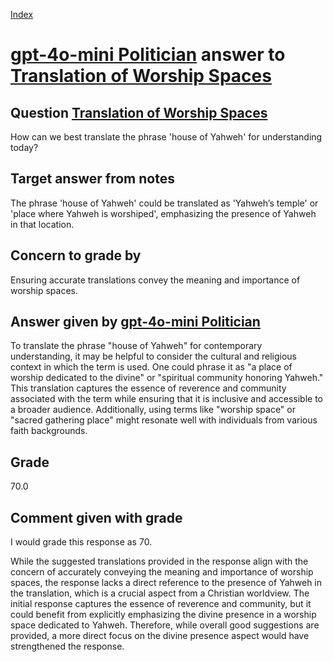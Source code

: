 
[Index](../../index.md)
# [gpt-4o-mini Politician](../../answering_models/gpt-4o-mini_Politician.md) answer to [Translation of Worship Spaces](../../questions/Translation_of_Worship_Spaces.md)

## Question [Translation of Worship Spaces](../../questions/Translation_of_Worship_Spaces.md)
How can we best translate the phrase 'house of Yahweh' for understanding today?

## Target answer from notes
The phrase 'house of Yahweh' could be translated as 'Yahweh’s temple' or 'place where Yahweh is worshiped', emphasizing the presence of Yahweh in that location.

## Concern to grade by
Ensuring accurate translations convey the meaning and importance of worship spaces.

## Answer given by [gpt-4o-mini Politician](../../answering_models/gpt-4o-mini_Politician.md)
To translate the phrase "house of Yahweh" for contemporary understanding, it may be helpful to consider the cultural and religious context in which the term is used. One could phrase it as "a place of worship dedicated to the divine" or "spiritual community honoring Yahweh." This translation captures the essence of reverence and community associated with the term while ensuring that it is inclusive and accessible to a broader audience. Additionally, using terms like "worship space" or "sacred gathering place" might resonate well with individuals from various faith backgrounds.

## Grade
70.0

## Comment given with grade
I would grade this response as 70.

While the suggested translations provided in the response align with the concern of accurately conveying the meaning and importance of worship spaces, the response lacks a direct reference to the presence of Yahweh in the translation, which is a crucial aspect from a Christian worldview. The initial response captures the essence of reverence and community, but it could benefit from explicitly emphasizing the divine presence in a worship space dedicated to Yahweh. Therefore, while overall good suggestions are provided, a more direct focus on the divine presence aspect would have strengthened the response.
